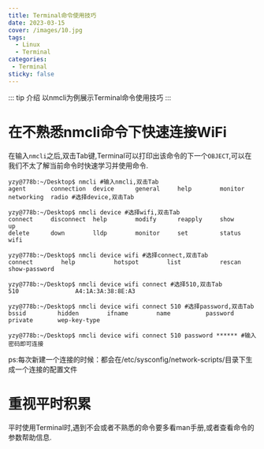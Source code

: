 ```yaml
---
title: Terminal命令使用技巧
date: 2023-03-15
cover: /images/10.jpg
tags:
  - Linux
  - Terminal
categories:
 - Terminal
sticky: false
---
```

::: tip 介绍
以nmcli为例展示Terminal命令使用技巧
:::
<!-- more -->

# 在不熟悉nmcli命令下快速连接WiFi

在输入`nmcli`之后,双击Tab键,Terminal可以打印出该命令的下一个`OBJECT`,可以在我们不太了解当前命令时快速学习并使用命令.

```shell
yzy@778b:~/Desktop$ nmcli #输入nmcli,双击Tab
agent       connection  device      general     help        monitor     networking  radio #选择device,双击Tab

yzy@778b:~/Desktop$ nmcli device #选择wifi,双击Tab
connect     disconnect  help        modify      reapply     show        up          
delete      down        lldp        monitor     set         status      wifi 

yzy@778b:~/Desktop$ nmcli device wifi #选择connect,双击Tab
connect        help           hotspot        list           rescan         show-password  

yzy@778b:~/Desktop$ nmcli device wifi connect #选择510,双击Tab
510                A4:1A:3A:38:8E:A3  

yzy@778b:~/Desktop$ nmcli device wifi connect 510 #选择password,双击Tab
bssid         hidden        ifname        name          password      private       wep-key-type

yzy@778b:~/Desktop$ nmcli device wifi connect 510 password ****** #输入密码即可连接

```

ps:每次新建一个连接的时候：都会在/etc/sysconfig/network-scripts/目录下生成一个连接的配置文件

# 重视平时积累

平时使用Terminal时,遇到不会或者不熟悉的命令要多看man手册,或者查看命令的参数帮助信息.